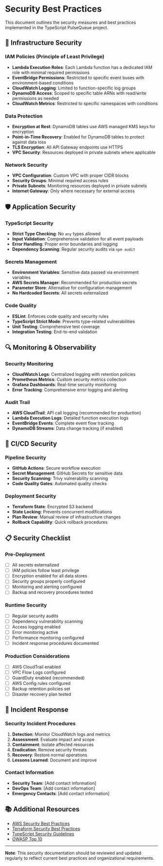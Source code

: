 # Security Best Practices

This document outlines the security measures and best practices implemented in the TypeScript PulseQueue project.

## 🔐 Infrastructure Security

### IAM Policies (Principle of Least Privilege)

- **Lambda Execution Roles**: Each Lambda function has a dedicated IAM role with minimal required permissions
- **EventBridge Permissions**: Restricted to specific event buses with environment-based conditions
- **CloudWatch Logging**: Limited to function-specific log groups
- **DynamoDB Access**: Scoped to specific table ARNs with read/write permissions as needed
- **CloudWatch Metrics**: Restricted to specific namespaces with conditions

### Data Protection

- **Encryption at Rest**: DynamoDB tables use AWS managed KMS keys for encryption
- **Point-in-Time Recovery**: Enabled for DynamoDB tables to protect against data loss
- **TLS Encryption**: All API Gateway endpoints use HTTPS
- **VPC Security**: Resources deployed in private subnets where applicable

### Network Security

- **VPC Configuration**: Custom VPC with proper CIDR blocks
- **Security Groups**: Minimal required access rules
- **Private Subnets**: Monitoring resources deployed in private subnets
- **Internet Gateway**: Only where necessary for external access

## 🛡️ Application Security

### TypeScript Security

- **Strict Type Checking**: No `any` types allowed
- **Input Validation**: Comprehensive validation for all event payloads
- **Error Handling**: Proper error boundaries and logging
- **Dependency Scanning**: Regular security audits via `npm audit`

### Secrets Management

- **Environment Variables**: Sensitive data passed via environment variables
- **AWS Secrets Manager**: Recommended for production secrets
- **Parameter Store**: Alternative for configuration management
- **No Hardcoded Secrets**: All secrets externalized

### Code Quality

- **ESLint**: Enforces code quality and security rules
- **TypeScript Strict Mode**: Prevents type-related vulnerabilities
- **Unit Testing**: Comprehensive test coverage
- **Integration Testing**: End-to-end validation

## 🔍 Monitoring & Observability

### Security Monitoring

- **CloudWatch Logs**: Centralized logging with retention policies
- **Prometheus Metrics**: Custom security metrics collection
- **Grafana Dashboards**: Real-time security monitoring
- **Error Tracking**: Comprehensive error logging and alerting

### Audit Trail

- **AWS CloudTrail**: API call logging (recommended for production)
- **Lambda Execution Logs**: Detailed function execution logs
- **EventBridge Events**: Complete event flow tracking
- **DynamoDB Streams**: Data change tracking (if enabled)

## 🚀 CI/CD Security

### Pipeline Security

- **GitHub Actions**: Secure workflow execution
- **Secret Management**: GitHub Secrets for sensitive data
- **Security Scanning**: Trivy vulnerability scanning
- **Code Quality Gates**: Automated quality checks

### Deployment Security

- **Terraform State**: Encrypted S3 backend
- **State Locking**: Prevents concurrent modifications
- **Plan Review**: Manual review of infrastructure changes
- **Rollback Capability**: Quick rollback procedures

## 📋 Security Checklist

### Pre-Deployment

- [ ] All secrets externalized
- [ ] IAM policies follow least privilege
- [ ] Encryption enabled for all data stores
- [ ] Security groups properly configured
- [ ] Monitoring and alerting configured
- [ ] Backup and recovery procedures tested

### Runtime Security

- [ ] Regular security audits
- [ ] Dependency vulnerability scanning
- [ ] Access logging enabled
- [ ] Error monitoring active
- [ ] Performance monitoring configured
- [ ] Incident response procedures documented

### Production Considerations

- [ ] AWS CloudTrail enabled
- [ ] VPC Flow Logs configured
- [ ] GuardDuty enabled (recommended)
- [ ] AWS Config rules configured
- [ ] Backup retention policies set
- [ ] Disaster recovery plan tested

## 🚨 Incident Response

### Security Incident Procedures

1. **Detection**: Monitor CloudWatch logs and metrics
2. **Assessment**: Evaluate impact and scope
3. **Containment**: Isolate affected resources
4. **Eradication**: Remove security threats
5. **Recovery**: Restore normal operations
6. **Lessons Learned**: Document and improve

### Contact Information

- **Security Team**: [Add contact information]
- **DevOps Team**: [Add contact information]
- **Emergency Contacts**: [Add contact information]

## 📚 Additional Resources

- [AWS Security Best Practices](https://aws.amazon.com/security/security-learning/)
- [Terraform Security Best Practices](https://www.terraform.io/docs/cloud/guides/recommended-practices/security.html)
- [TypeScript Security Guidelines](https://www.typescriptlang.org/docs/handbook/security.html)
- [OWASP Top 10](https://owasp.org/www-project-top-ten/)

---

**Note**: This security documentation should be reviewed and updated regularly to reflect current best practices and organizational requirements.
